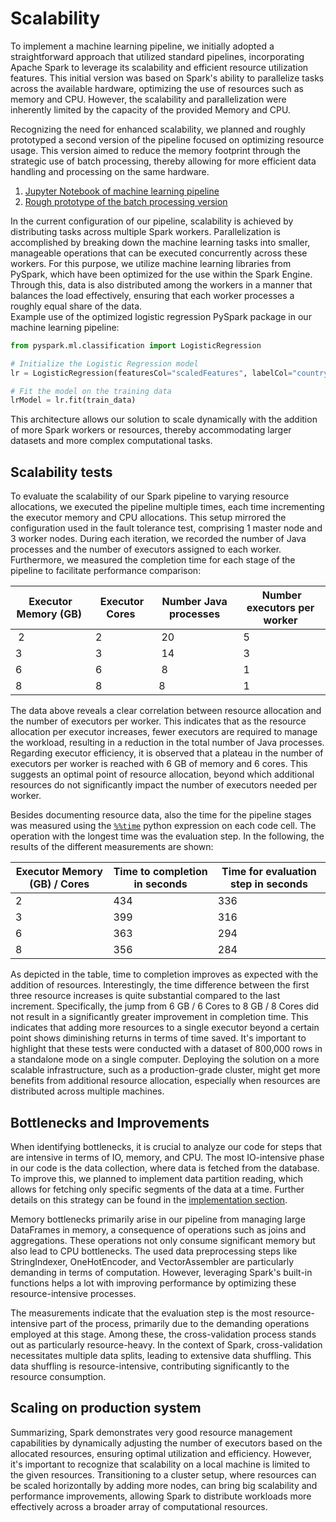 # Scalability

To implement a machine learning pipeline, we initially adopted a straightforward approach that utilized standard pipelines, incorporating Apache Spark to leverage its scalability and efficient resource utilization features. This initial version was based on Spark's ability to parallelize tasks across the available hardware, optimizing the use of resources such as memory and CPU. However, the scalability and parallelization were inherently limited by the capacity of the provided Memory and CPU.

Recognizing the need for enhanced scalability, we planned and roughly prototyped a second version of the pipeline focused on optimizing resource usage. This version aimed to reduce the memory footprint through the strategic use of batch processing, thereby allowing for more efficient data handling and processing on the same hardware.

1. [Jupyter Notebook of machine learning pipeline](../notebooks/spark.ipynb) 
2. [Rough prototype of the batch processing version](../notebooks/scalable-spark.py) 

In the current configuration of our pipeline, scalability is achieved by distributing tasks across multiple Spark workers. Parallelization is accomplished by breaking down the machine learning tasks into smaller, manageable operations that can be executed concurrently across these workers. For this purpose, we utilize machine learning libraries from PySpark, which have been optimized for the use within the Spark Engine. Through this, data is also distributed among the workers in a manner that balances the load effectively, ensuring that each worker processes a roughly equal share of the data.  
Example use of the optimized logistic regression PySpark package in our machine learning pipeline:

```python
from pyspark.ml.classification import LogisticRegression

# Initialize the Logistic Regression model
lr = LogisticRegression(featuresCol="scaledFeatures", labelCol="country_index")

# Fit the model on the training data
lrModel = lr.fit(train_data)
```

This architecture allows our solution to scale dynamically with the addition of more Spark workers or resources, thereby accommodating larger datasets and more complex computational tasks.

## Scalability tests

To evaluate the scalability of our Spark pipeline to varying resource allocations, we executed the pipeline multiple times, each time incrementing the executor memory and CPU allocations. This setup mirrored the configuration used in the fault tolerance test, comprising 1 master node and 3 worker nodes. During each iteration, we recorded the number of Java processes and the number of executors assigned to each worker. Furthermore, we measured the completion time for each stage of the pipeline to facilitate performance comparison:

| Executor Memory (GB) | Executor Cores | Number Java processes | Number executors per worker |
|---|---|---|---|
| 2 | 2 | 20 | 5 | 
3 | 3 | 14 | 3
6 | 6 | 8 | 1
8 | 8 | 8 | 1

The data above reveals a clear correlation between resource allocation and the number of executors per worker. This indicates that as the resource allocation per executor increases, fewer executors are required to manage the workload, resulting in a reduction in the total number of Java processes.
Regarding executor efficiency, it is observed that a plateau in the number of executors per worker is reached with 6 GB of memory and 6 cores. This suggests an optimal point of resource allocation, beyond which additional resources do not significantly impact the number of executors needed per worker.

Besides documenting resource data, also the time for the pipeline stages was measured using the [`%%time`](https://ipython.readthedocs.io/en/stable/interactive/magics.html#magic-time) python expression on each code cell. The operation with the longest time was the evaluation step. In the following, the results of the different measurements are shown:

Executor Memory (GB) / Cores | Time to completion in seconds | Time for evaluation step in seconds
--- | --- | ---
2 | 434 | 336
3 | 399 | 316
6 | 363 | 294
8 | 356 | 284

As depicted in the table, time to completion improves as expected with the addition of resources. Interestingly, the time difference between the first three resource increases is quite substantial compared to the last increment. Specifically, the jump from 6 GB / 6 Cores to 8 GB / 8 Cores did not result in a significantly greater improvement in completion time. This indicates that adding more resources to a single executor beyond a certain point shows diminishing returns in terms of time saved.
It's important to highlight that these tests were conducted with a dataset of 800,000 rows in a standalone mode on a single computer. Deploying the solution on a more scalable infrastructure, such as a production-grade cluster, might get more benefits from additional resource allocation, especially when resources are distributed across multiple machines.

## Bottlenecks and Improvements

When identifying bottlenecks, it is crucial to analyze our code for steps that are intensive in terms of IO, memory, and CPU. 
The most IO-intensive phase in our code is the data collection, where data is fetched from the database. To improve this, we planned to implement data partition reading, which allows for fetching only specific segments of the data at a time. Further details on this strategy can be found in the [implementation section](./implementation.md).

Memory bottlenecks primarily arise in our pipeline from managing large DataFrames in memory, a consequence of operations such as joins and aggregations. These operations not only consume significant memory but also lead to CPU bottlenecks. The used data preprocessing steps like StringIndexer, OneHotEncoder, and VectorAssembler are particularly demanding in terms of computation. However, leveraging Spark's built-in functions helps a lot with improving performance by optimizing these resource-intensive processes.

The measurements indicate that the evaluation step is the most resource-intensive part of the process, primarily due to the demanding operations employed at this stage. Among these, the cross-validation process stands out as particularly resource-heavy. In the context of Spark, cross-validation necessitates multiple data splits, leading to extensive data shuffling. This data shuffling is resource-intensive, contributing significantly to the resource consumption.

## Scaling on production system

Summarizing, Spark demonstrates very good resource management capabilities by dynamically adjusting the number of executors based on the allocated resources, ensuring optimal utilization and efficiency. However, it's important to recognize that scalability on a local machine is limited to the given resources. Transitioning to a cluster setup, where resources can be scaled horizontally by adding more nodes, can bring big scalability and performance improvements, allowing Spark to distribute workloads more effectively across a broader array of computational resources.
